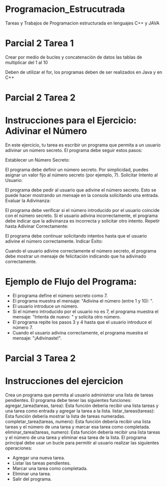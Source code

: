 # Programacion_Estrucutrada
Tareas y Trabajos de Programacion estructurada en lenguajes C++ y JAVA


# Parcial 2 Tarea 1
Crear por medio de bucles y concatenación de datos las tablas de multiplicar del 1 al 10

Deben de utilizar el for, los programas deben de ser realizados en Java y en C++


# Parcial 2 Tarea 2
# Instrucciones para el Ejercicio: Adivinar el Número
En este ejercicio, tu tarea es escribir un programa que permita a un usuario adivinar un número secreto. El programa debe seguir estos pasos:

Establecer un Número Secreto:

El programa debe definir un número secreto. Por simplicidad, puedes asignar un valor fijo al número secreto (por ejemplo, 7).
Solicitar Intento al Usuario:

El programa debe pedir al usuario que adivine el número secreto. Esto se puede hacer mostrando un mensaje en la consola solicitando una entrada.
Evaluar la Adivinanza:

El programa debe verificar si el número introducido por el usuario coincide con el número secreto.
Si el usuario adivina incorrectamente, el programa debe indicar que la adivinanza es incorrecta y solicitar otro intento.
Repetir hasta Adivinar Correctamente:

El programa debe continuar solicitando intentos hasta que el usuario adivine el número correctamente.
Indicar Éxito:

Cuando el usuario adivine correctamente el número secreto, el programa debe mostrar un mensaje de felicitación indicando que ha adivinado correctamente.

# Ejemplo de Flujo del Programa:
* El programa define el número secreto como 7.
* El programa muestra el mensaje: "Adivina el número (entre 1 y 10): ".
* El usuario introduce un número.
* Si el número introducido por el usuario no es 7, el programa muestra el mensaje: "Intenta de nuevo: " y solicita otro número.
* El programa repite los pasos 3 y 4 hasta que el usuario introduce el número 7.
* Cuando el usuario adivina correctamente, el programa muestra el mensaje: "¡Adivinaste!".


# Parcial 3 Tarea 2
# Instrucciones del ejercicion 
Crea un programa que permita al usuario administrar una lista de tareas pendientes. 
El programa debe tener las siguientes funciones:
agregar_tarea(tareas, tarea): Esta función debería recibir una lista tareas y una tarea como entrada y agregar la tarea a la lista.
listar_tareas(tareas): Esta función debería mostrar la lista de tareas numeradas.
completar_tarea(tareas, numero): Esta función debería recibir una lista tareas y el número de una tarea y marcar esa tarea como completada.
eliminar_tarea(tareas, numero): Esta función debería recibir una lista tareas y el número de una tarea y eliminar esa tarea de la lista.
El programa principal debe usar un bucle para permitir al usuario realizar las siguientes operaciones:
* Agregar una nueva tarea.
* Listar las tareas pendientes.
* Marcar una tarea como completada.
* Eliminar una tarea.
* Salir del programa.
